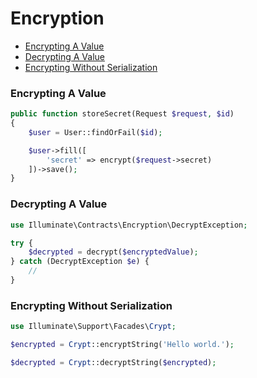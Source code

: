 # Encryption

* [Encrypting A Value](#encrypting-a-value)
* [Decrypting A Value](#decrypting-a-value)
* [Encrypting Without Serialization](#encrypting-without-serialization)

### Encrypting A Value
```php
public function storeSecret(Request $request, $id)
{
    $user = User::findOrFail($id);

    $user->fill([
        'secret' => encrypt($request->secret)
    ])->save();
}
```

### Decrypting A Value
```php
use Illuminate\Contracts\Encryption\DecryptException;

try {
    $decrypted = decrypt($encryptedValue);
} catch (DecryptException $e) {
    //
}
```

### Encrypting Without Serialization
```php
use Illuminate\Support\Facades\Crypt;

$encrypted = Crypt::encryptString('Hello world.');

$decrypted = Crypt::decryptString($encrypted);
```
